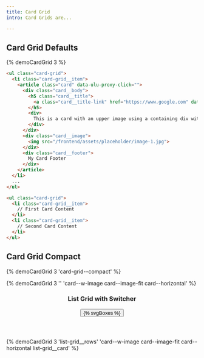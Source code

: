 ```yaml
---
title: Card Grid
intro: Card Grids are...

---
```


<h2 class="h2">Card Grid Defaults</h2>

{% demoCardGrid 3  %}

```html
<ul class="card-grid">
  <li class="card-grid__item">
    <article class="card" data-ulu-proxy-click="">
      <div class="card__body">
        <h5 class="card__title">
          <a class="card__title-link" href="https://www.google.com" data-ulu-proxy-click-source="">Card 1</a>
        </h5>
        <div>
          This is a card with an upper image using a containing div with the "card__image" class.
        </div>
      </div>
      <div class="card__image">
        <img src="/frontend/assets/placeholder/image-1.jpg">
      </div>
      <div class="card__footer">
        My Card Footer
      </div>
    </article>
  </li>
  ... 
</ul>
```
```html
<ul class="card-grid">
  <li class="card-grid__item">
    // First Card Content
  </li>
  <li class="card-grid__item">
    // Second Card Content
  </li>
</ul>
```

## Card Grid Compact

{% demoCardGrid 3 'card-grid--compact' %}

{% demoCardGrid 3 '' 'card--w-image card--image-fit card--horizontal' %}

<section class="list-grid" data-list-grid="grid">
  <header class="list-grid__header">
    <h3 class="h3">List Grid with Switcher</h3>
    <div class="list-grid__toolbar site-toolbar">
      <button 
        class="icon-switch" 
        type="button" 
        data-list-grid-toggle
        aria-label="Toggle List/Grid Mode"
      >
        <span class="icon-switch__icon fa-solid fa-list" data-list-grid-toggle-list></span>
        <span class="icon-switch__icon is-active" data-list-grid-toggle-grid>
          <!-- need svg icon -->
          {% svgBoxes %}
        </span>
      </button>
    </div>
  </header>
  {% demoCardGrid 3 'list-grid__rows' 'card--w-image card--image-fit card--horizontal list-grid__card' %}
</section>

